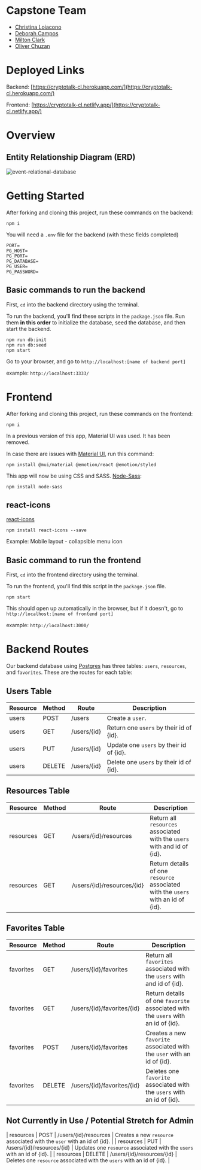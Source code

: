 # Capstone Team

* [Christina Loiacono](https://www.linkedin.com/in/christina-loiacono/)
* [Deborah Campos](https://www.linkedin.com/in/debdev3/)
* [Milton Clark](https://www.linkedin.com/in/milton-clark-93674b114/)
* [Oliver Chuzan](https://www.linkedin.com/in/oliverchuzan/)

# Deployed Links
Backend: [https://cryptotalk-cl.herokuapp.com/](https://cryptotalk-cl.herokuapp.com/)

Frontend: [https://cryptotalk-cl.netlify.app/](https://cryptotalk-cl.netlify.app/)

# Overview

## Entity Relationship Diagram (ERD)
<img src="./images/erd.png" alt="event-relational-database"/>

# Getting Started

After forking and cloning this project, run these commands on the backend:
```
npm i
```
You will need a `.env` file for the backend (with these fields completed)
```
PORT=
PG_HOST=
PG_PORT=
PG_DATABASE=
PG_USER=
PG_PASSWORD=
```

## Basic commands to run the backend

First, `cd` into the backend directory using the terminal.

To run the backend, you'll find these scripts in the `package.json` file.
Run them **in this order** to initialize the database, seed the database, and then start the backend.

```
npm run db:init
npm run db:seed
npm start
```

Go to your browser, and go to 
`http://localhost:[name of backend port]`

example: `http://localhost:3333/`

# Frontend

After forking and cloning this project, run these commands on the frontend:
```
npm i
```

In a previous version of this app, Material UI was used. It has been removed.

In case there are issues with [Material UI](https://mui.com/), run this command: 
```
npm install @mui/material @emotion/react @emotion/styled

```

This app will now be using CSS and SASS.
[Node-Sass]():
```
npm install node-sass
```

## react-icons
[react-icons](https://react-icons.github.io/react-icons)

```
npm install react-icons --save
```
Example: Mobile layout - collapsible menu icon

## Basic command to run the frontend

First, `cd` into the frontend directory using the terminal.

To run the frontend, you'll find this script in the `package.json` file.

```
npm start
```

This should open up automatically in the browser, but if it doesn't, go to 
`http://localhost:[name of frontend port]`

example: `http://localhost:3000/`

# Backend Routes

Our backend database using [Postgres](https://www.postgresql.org/) has three tables: `users`, `resources`, and `favorites`.  These are the routes for each table:

## Users Table

| Resource | Method | Route       | Description                           |
|----------|--------|-------------|---------------------------------------|
| users    | POST   | /users      | Create a `user`.                        |
| users    | GET    | /users/{id} | Return one `users` by their id of {id}. |
| users    | PUT    | /users/{id} | Update one `users` by their id of {id}. |
| users    | DELETE | /users/{id} | Delete one `users` by their id of {id}. |

## Resources Table

| Resource  | Method | Route                      | Description                                                                  |
|-----------|--------|----------------------------|------------------------------------------------------------------------------|
| resources | GET    | /users/{id}/resources      | Return all `resources` associated with the `users` with and id of {id}.          |
| resources | GET    | /users/{id}/resources/{id} | Return details of one `resource` associated with the `users` with an id of {id}. |

## Favorites Table

| Resource  | Method | Route                      | Description                                                                      |
|-----------|--------|----------------------------|----------------------------------------------------------------------------------|
| favorites | GET    | /users/{id}/favorites      | Return all `favorites` associated with the `users` with and id of {id}.          |
| favorites | GET    | /users/{id}/favorites/{id} | Return details of one `favorite` associated with the `users` with an id of {id}. |
| favorites | POST   | /users/{id}/favorites      | Creates a new `favorite` associated with the `user` with an id of {id}.          |
| favorites | DELETE | /users/{id}/favorites/{id} | Deletes one `favorite` associated with the `users` with an id of {id}.           |

## Not Currently in Use / Potential Stretch for Admin 
| resources | POST   | /users/{id}/resources      | Creates a new `resource` associated with the `user` with an id of {id}.          |
| resources | PUT    | /users/{id}/resources/{id} | Updates one `resource` associated with the `users` with an id of {id}.           |
| resources | DELETE | /users/{id}/resources/{id} | Deletes one `resource` associated with the `users` with an id of {id}.           |
